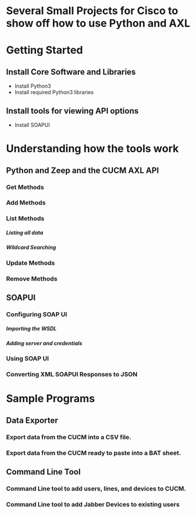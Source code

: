 # Several Small Projects for Cisco to show off how to use Python and AXL 


# Getting Started

## Install Core Software and Libraries
- Install Python3
- Install required Python3 libraries

## Install tools for viewing API options
- Install SOAPUI


# Understanding how the tools work

## Python and Zeep and the CUCM AXL API

### Get Methods

### Add Methods

### List Methods
##### Listing all data
##### Wildcard Searching

### Update Methods

### Remove Methods



## SOAPUI

### Configuring SOAP UI
##### Importing the WSDL
##### Adding server and credentials

### Using SOAP UI


### Converting XML SOAPUI Responses to JSON 


# Sample Programs

## Data Exporter
### Export data from the CUCM into a CSV file.  

### Export data from the CUCM ready to paste into a BAT sheet.


## Command Line Tool
### Command Line tool to add users, lines, and devices to CUCM.

### Command Line tool to add Jabber Devices to existing users